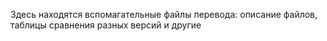 Здесь находятся вспомагательные файлы перевода: описание файлов, таблицы сравнения разных версий и другие
